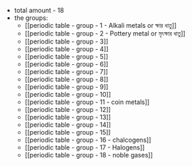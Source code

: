 - total amount - 18
- the groups:
	- [[periodic table - group - 1 - Alkali metals or ক্ষার ধাতু]] 
	- [[periodic table - group - 2 - Pottery metal or মৃৎক্ষার ধাতু]] 
	- [[periodic table - group - 3]] 
	- [[periodic table - group - 4]] 
	- [[periodic table - group - 5]] 
	- [[periodic table - group - 6]] 
	- [[periodic table - group - 7]] 
	- [[periodic table - group - 8]] 
	- [[periodic table - group - 9]] 
	- [[periodic table - group - 10]] 
	- [[periodic table - group - 11 - coin metals]] 
	- [[periodic table - group - 12]] 
	- [[periodic table - group - 13]] 
	- [[periodic table - group - 14]] 
	- [[periodic table - group - 15]] 
	- [[periodic table - group - 16 - chalcogens]] 
	- [[periodic table - group - 17 - Halogens]] 
	- [[periodic table - group - 18 - noble gases]] 